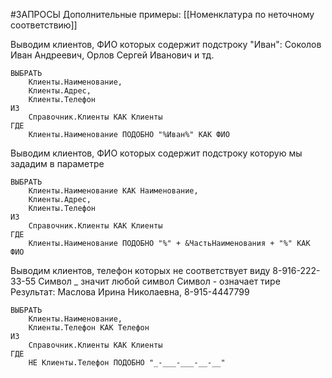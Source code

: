 #ЗАПРОСЫ
Дополнительные примеры:
[[Номенклатура по неточному соответствию]]

Выводим клиентов, ФИО которых содержит подстроку "Иван": Соколов Иван Андреевич, Орлов Сергей Иванович и тд.
```bsl
ВЫБРАТЬ
	Клиенты.Наименование,
	Клиенты.Адрес,
	Клиенты.Телефон
ИЗ
	Справочник.Клиенты КАК Клиенты
ГДЕ
	Клиенты.Наименование ПОДОБНО "%Иван%" КАК ФИО
```

Выводим клиентов, ФИО которых содержит подстроку которую мы зададим в параметре
```bsl
ВЫБРАТЬ
	Клиенты.Наименование КАК Наименование,
	Клиенты.Адрес,
	Клиенты.Телефон
ИЗ
	Справочник.Клиенты КАК Клиенты
ГДЕ
	Клиенты.Наименование ПОДОБНО "%" + &ЧастьНаименования + "%" КАК ФИО
```

Выводим клиентов, телефон которых не соответствует виду 8-916-222-33-55
Символ _ значит любой символ
Символ - означает тире
Результат: Маслова Ирина Николаевна, 8-915-4447799
```bsl
ВЫБРАТЬ
	Клиенты.Наименование,
	Клиенты.Телефон КАК Телефон
ИЗ
	Справочник.Клиенты КАК Клиенты
ГДЕ
	НЕ Клиенты.Телефон ПОДОБНО "_-___-___-__-__"
```